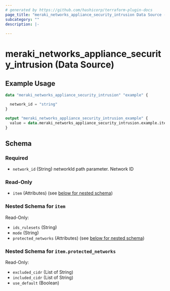 ```yaml
---
# generated by https://github.com/hashicorp/terraform-plugin-docs
page_title: "meraki_networks_appliance_security_intrusion Data Source - terraform-provider-meraki"
subcategory: ""
description: |-
  
---
```


# meraki_networks_appliance_security_intrusion (Data Source)



## Example Usage

```terraform
data "meraki_networks_appliance_security_intrusion" "example" {

  network_id = "string"
}

output "meraki_networks_appliance_security_intrusion_example" {
  value = data.meraki_networks_appliance_security_intrusion.example.item
}
```

<!-- schema generated by tfplugindocs -->
## Schema

### Required

- `network_id` (String) networkId path parameter. Network ID

### Read-Only

- `item` (Attributes) (see [below for nested schema](#nestedatt--item))

<a id="nestedatt--item"></a>
### Nested Schema for `item`

Read-Only:

- `ids_rulesets` (String)
- `mode` (String)
- `protected_networks` (Attributes) (see [below for nested schema](#nestedatt--item--protected_networks))

<a id="nestedatt--item--protected_networks"></a>
### Nested Schema for `item.protected_networks`

Read-Only:

- `excluded_cidr` (List of String)
- `included_cidr` (List of String)
- `use_default` (Boolean)
